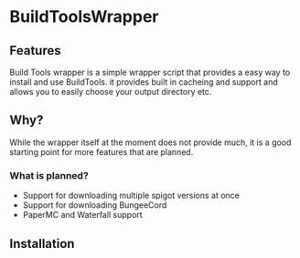 # BuildToolsWrapper


## Features

Build Tools wrapper is a simple wrapper script that provides a easy way to install and use BuildTools. it provides built in cacheing and support and allows you to easily choose your output directory etc.

## Why?
While the wrapper itself at the moment does not provide much, it is a good starting point for more features that are planned.

### What is planned?
* Support for downloading multiple spigot versions at once
* Support for downloading BungeeCord
* PaperMC and Waterfall support


## Installation
